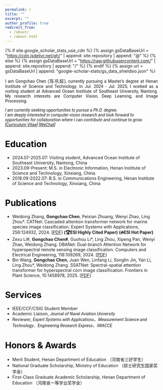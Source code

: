 ```yaml
---
permalink: /
title: ""
excerpt: ""
author_profile: true
redirect_from: 
  - /about/
  - /about.html
---
```


{% if site.google_scholar_stats_use_cdn %}
{% assign gsDataBaseUrl = "https://cdn.jsdelivr.net/gh/" | append: site.repository | append: "@" %}
{% else %}
{% assign gsDataBaseUrl = "https://raw.githubusercontent.com/" | append: site.repository | append: "/" %}
{% endif %}
{% assign url = gsDataBaseUrl | append: "google-scholar-stats/gs_data_shieldsio.json" %}

<span class='anchor' id='about-me'></span>

<p style="text-align: justify;font-family: Roboto;">
I am Gongchao Chen (陈巩超), currently pursuing a Master’s degree at Henan Institute of Science and Technology. In Jul. 2024 - Jul. 2025, I worked as a visiting student at Advanced Ocean Institute of Southeast University, Nantong. My research interests are Computer Vision, Deep Learning, and Image Processing.
</p>

<i style="font-family: Roboto;">
I am currently seeking opportunities to pursue a Ph.D. degree. <br>
I am deeply interested in computer vision research and look forward to opportunities for collaboration where I can contribute and continue to grow. [<a href="./images/Curriculum Vitae.pdf" target="_blank">Curriculum Vitae</a>] [<a href="./images/WeChat.png" target="_blank">WeChat</a>]
</i>

<span class='anchor' id='edu'></span>

# <font color="#000000" >  Education</font>
+ 2024.07-2025.07: Visiting student, Advanced Ocean Institute of Southeast University, Nantong, China
+ 2023.09-Present: M.S. in Electronic Information, Henan Institute of Science and Technology, Xinxiang, China
+ 2018.09-2022.07: B.S. in Communications Engineering, Henan Institute of Science and Technology, Xinxiang, China

<span class='anchor' id='pub'></span>

# <font color="#000000" >  Publications </font>
+ Weidong Zhang, <b>Gongchao Chen</b>, Peixian Zhuang, Wenyi Zhao, Ling Zhou*. CATNet: Cascaded attention transformer network for marine species image classification. Expert Systems with Applications, 256:124932, 2024. [<a href = "https://www.sciencedirect.com/science/article/abs/pii/S0957417424017998" target = "_blank">PDF</a>] <b>(🏆ESI Highly Cited Paper)</b> <b>(🔥ESI Hot Paper)</b>
+ Zexu Li#, <b>Gongchao Chen#</b>, Guohou Li*, Ling Zhou, Xipeng Pan, Wenyi Zhao, Weidong Zhang. DBANet: Dual-branch Attention Network for hyperspectral remote sensing image classification. Computers and Electrical Engineering, 118:109269, 2024. [<a href = "https://www.sciencedirect.com/science/article/abs/pii/S0045790624001976" target = "_blank">PDF</a>]
+ Bin Wang, <b>Gongchao Chen</b>, Juan Wen, Linfang Li, Songlin Jin, Yan Li, Ling Zhou*, Weidong Zhang. SSATNet: Spectral-spatial attention transformer for hyperspectral corn image classification. Frontiers in Plant Science, 15:1458978, 2025. [<a href = "https://www.frontiersin.org/journals/plant-science/articles/10.3389/fpls.2024.1458978/full" target = "_blank">PDF</a>]

<span class='anchor' id='ser'></span>

# <font color="#000000" >  Services </font>
+ IEEE/CCF/CSIG Student Member
+ Academic Liaison, <i style="font-family: Roboto;"> Journal of Naval Aviation University </i>
+ Reviewer, <i style="font-family: Roboto;"> Expert Systems with Applications、Measurement Science and Technology、Engineering Research Express、IWACCE </i>

<span class='anchor' id='honor'></span>

# <font color="#000000" >  Honors & Awards </font>
+ Merit Student, Henan Department of Education （河南省三好学生）
+ National Graduate Scholarship, Ministry of Education （硕士研究生国家奖学金）
+ First-Class Graduate Academic Scholarship, Henan Department of Education （河南省一等学业奖学金）
